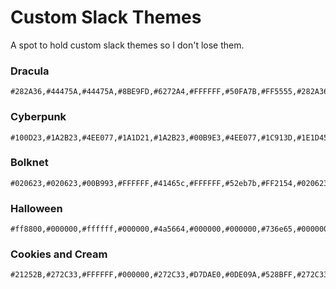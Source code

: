 # Custom Slack Themes
A spot to hold custom slack themes so I don't lose them.

### Dracula
```
#282A36,#44475A,#44475A,#8BE9FD,#6272A4,#FFFFFF,#50FA7B,#FF5555,#282A36,#FFFFFF
```

### Cyberpunk
```
#100D23,#1A2B23,#4EE077,#1A1D21,#1A2B23,#00B9E3,#4EE077,#1C913D,#1E1D45,#4EE077
```

### Bolknet
```
#020623,#020623,#00B993,#FFFFFF,#41465c,#FFFFFF,#52eb7b,#FF2154,#020623,#FFFFFF
```

### Halloween
```
#ff8800,#000000,#ffffff,#000000,#4a5664,#000000,#000000,#736e65,#000000,#000000
```

### Cookies and Cream
```
#21252B,#272C33,#FFFFFF,#000000,#272C33,#D7DAE0,#0DE09A,#528BFF,#272C33,#FFFFFF
```
